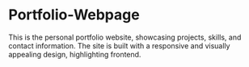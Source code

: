 # Portfolio-Webpage
This is the personal portfolio website, showcasing projects, skills, and contact information. The site is built with a responsive and visually appealing design, highlighting frontend.
